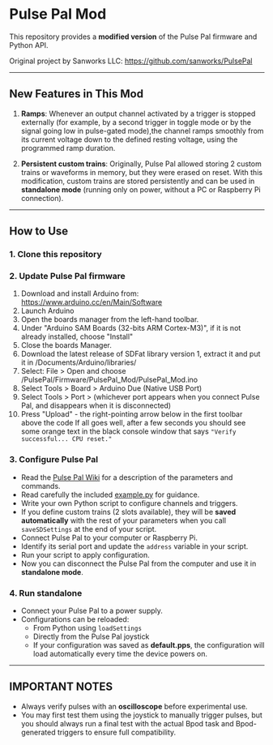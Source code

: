 # Pulse Pal Mod

This repository provides a **modified version** of the Pulse Pal firmware and
Python API.

Original project by Sanworks LLC:
https://github.com/sanworks/PulsePal

---

## New Features in This Mod

1. **Ramps**:
   Whenever an output channel activated by a trigger is stopped externally
   (for example, by a second trigger in toggle mode or by the signal going low in
   pulse-gated mode),the channel ramps smoothly from its current voltage down to the
   defined resting voltage, using the programmed ramp duration.

2. **Persistent custom trains**:
   Originally, Pulse Pal allowed storing 2 custom trains or waveforms in memory,
   but they were erased on reset.
   With this modification, custom trains are stored persistently and can be used
   in **standalone mode** (running only on power, without a PC or Raspberry Pi
   connection).

---

## How to Use

### 1. Clone this repository

### 2. Update Pulse Pal firmware

1. Download and install Arduino from:
https://www.arduino.cc/en/Main/Software
2. Launch Arduino
3. Open the boards manager from the left-hand toolbar.
4. Under "Arduino SAM Boards (32-bits ARM Cortex-M3)", if it is not already installed,
choose "Install"
5. Close the boards Manager.
6. Download the latest release of SDFat library version 1, extract it and put it in
/Documents/Arduino/libraries/
7. Select: File > Open and choose /PulsePal/Firmware/PulsePal_Mod/PulsePal_Mod.ino
8. Select Tools > Board > Arduino Due (Native USB Port)
9. Select Tools > Port > (whichever port appears when you connect Pulse Pal, and
disappears when it is
disconnected)
10. Press "Upload" - the right-pointing arrow below in the first toolbar above the code
If all goes well, after a few seconds you should see some orange text in the black
console window that
says
   `"Verify successful... CPU reset."`

### 3. Configure Pulse Pal

- Read the
[Pulse Pal Wiki](https://sites.google.com/site/pulsepalwiki/pulse-pal?authuser=0)
for a description of the parameters and commands.
- Read carefully the included [example.py](example.py) for guidance.
- Write your own Python script to configure channels and triggers.
- If you define custom trains (2 slots available), they will be **saved automatically**
with the rest of your parameters when you call `saveSDSettings` at the end of your
script.
- Connect Pulse Pal to your computer or Raspberry Pi.
- Identify its serial port and update the `address` variable in your script.
- Run your script to apply configuration.
- Now you can disconnect the Pulse Pal from the computer and use it in
**standalone mode**.

### 4. Run standalone
- Connect your Pulse Pal to a power supply.
- Configurations can be reloaded:
  - From Python using `loadSettings`
  - Directly from the Pulse Pal joystick
  - If your configuration was saved as **default.pps**, the configuration will load
  automatically every time the device powers on.

---

## IMPORTANT NOTES

- Always verify pulses with an **oscilloscope** before experimental use.
- You may first test them using the joystick to manually trigger pulses, but you should
always run a final test with the actual Bpod task and Bpod-generated triggers to ensure
full compatibility.
